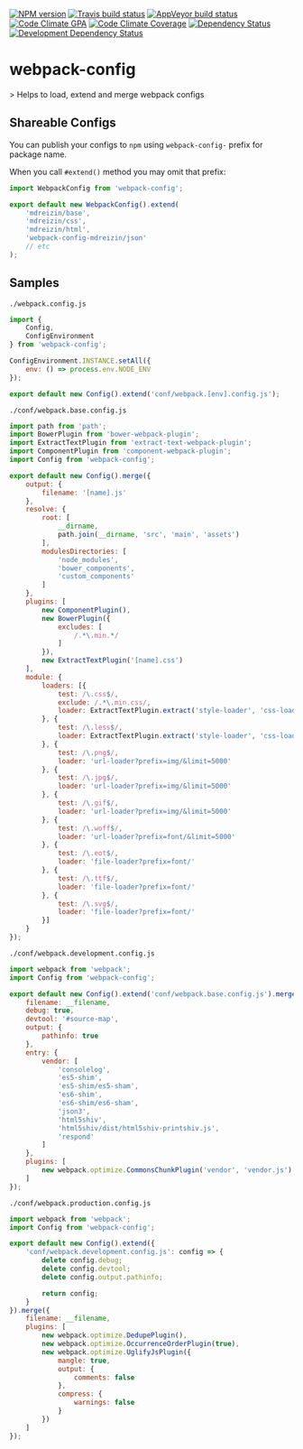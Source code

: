 [![NPM version](http://img.shields.io/npm/v/webpack-config.svg?style=flat-square)](https://www.npmjs.org/package/webpack-config)
[![Travis build status](http://img.shields.io/travis/mdreizin/webpack-config/master.svg?style=flat-square)](https://travis-ci.org/mdreizin/webpack-config)
[![AppVeyor build status](https://img.shields.io/appveyor/ci/mdreizin/webpack-config/master.svg?style=flat-square)](https://ci.appveyor.com/project/mdreizin/webpack-config/branch/master)
[![Code Climate GPA](https://img.shields.io/codeclimate/github/mdreizin/webpack-config.svg?style=flat-square)](https://codeclimate.com/github/mdreizin/webpack-config)
[![Code Climate Coverage](https://img.shields.io/codeclimate/coverage/github/mdreizin/webpack-config.svg?style=flat-square)](https://codeclimate.com/github/mdreizin/webpack-config)
[![Dependency Status](https://img.shields.io/david/mdreizin/webpack-config.svg?style=flat-square)](https://david-dm.org/mdreizin/webpack-config)
[![Development Dependency Status](https://img.shields.io/david/dev/mdreizin/webpack-config.svg?style=flat-square)](https://david-dm.org/mdreizin/webpack-config#info=devDependencies)

<h1 id="webpack-config">webpack-config</h1>
> Helps to load, extend and merge webpack configs

<h2 id="webpack-config-shareable-configs">Shareable Configs</h2>

You can publish your configs to `npm` using `webpack-config-` prefix for package name.

When you call `#extend()` method you may omit that prefix:

```javascript
import WebpackConfig from 'webpack-config';

export default new WebpackConfig().extend(
    'mdreizin/base',
    'mdreizin/css',
    'mdreizin/html',
    'webpack-config-mdreizin/json'
    // etc
);

```

<h2 id="webpack-config-samples">Samples</h2>

`./webpack.config.js`

```javascript
import {
    Config,
    ConfigEnvironment
} from 'webpack-config';

ConfigEnvironment.INSTANCE.setAll({
    env: () => process.env.NODE_ENV
});

export default new Config().extend('conf/webpack.[env].config.js');

```

`./conf/webpack.base.config.js`

```javascript
import path from 'path';
import BowerPlugin from 'bower-webpack-plugin';
import ExtractTextPlugin from 'extract-text-webpack-plugin';
import ComponentPlugin from 'component-webpack-plugin';
import Config from 'webpack-config';

export default new Config().merge({
    output: {
        filename: '[name].js'
    },
    resolve: {
        root: [
            __dirname,
            path.join(__dirname, 'src', 'main', 'assets')
        ],
        modulesDirectories: [
            'node_modules',
            'bower_components',
            'custom_components'
        ]
    },
    plugins: [
        new ComponentPlugin(),
        new BowerPlugin({
            excludes: [
                /.*\.min.*/
            ]
        }),
        new ExtractTextPlugin('[name].css')
    ],
    module: {
        loaders: [{
            test: /\.css$/,
            exclude: /.*\.min.css/,
            loader: ExtractTextPlugin.extract('style-loader', 'css-loader')
        }, {
            test: /\.less$/,
            loader: ExtractTextPlugin.extract('style-loader', 'css-loader!less-loader')
        }, {
            test: /\.png$/,
            loader: 'url-loader?prefix=img/&limit=5000'
        }, {
            test: /\.jpg$/,
            loader: 'url-loader?prefix=img/&limit=5000'
        }, {
            test: /\.gif$/,
            loader: 'url-loader?prefix=img/&limit=5000'
        }, {
            test: /\.woff$/,
            loader: 'url-loader?prefix=font/&limit=5000'
        }, {
            test: /\.eot$/,
            loader: 'file-loader?prefix=font/'
        }, {
            test: /\.ttf$/,
            loader: 'file-loader?prefix=font/'
        }, {
            test: /\.svg$/,
            loader: 'file-loader?prefix=font/'
        }]
    }
});

```

`./conf/webpack.development.config.js`

```javascript
import webpack from 'webpack';
import Config from 'webpack-config';

export default new Config().extend('conf/webpack.base.config.js').merge({
    filename: __filename,
    debug: true,
    devtool: '#source-map',
    output: {
        pathinfo: true
    },
    entry: {
        vendor: [
            'consolelog',
            'es5-shim',
            'es5-shim/es5-sham',
            'es6-shim',
            'es6-shim/es6-sham',
            'json3',
            'html5shiv',
            'html5shiv/dist/html5shiv-printshiv.js',
            'respond'
        ]
    },
    plugins: [
        new webpack.optimize.CommonsChunkPlugin('vendor', 'vendor.js')
    ]
});

```

`./conf/webpack.production.config.js`

```javascript
import webpack from 'webpack';
import Config from 'webpack-config';

export default new Config().extend({
    'conf/webpack.development.config.js': config => {
        delete config.debug;
        delete config.devtool;
        delete config.output.pathinfo;

        return config;
    }
}).merge({
    filename: __filename,
    plugins: [
        new webpack.optimize.DedupePlugin(),
        new webpack.optimize.OccurrenceOrderPlugin(true),
        new webpack.optimize.UglifyJsPlugin({
            mangle: true,
            output: {
                comments: false
            },
            compress: {
                warnings: false
            }
        })
    ]
});

```
